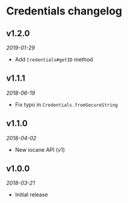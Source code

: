 # Credentials changelog

## v1.2.0
_2019-01-29_

 * Add `Credentials#getID` method

## v1.1.1
_2018-06-19_

 * Fix typo in `Credentials.fromSecureString`

## v1.1.0
_2018-04-02_

 * New iocane API (v1)

## v1.0.0
_2018-03-21_

 * Initial release
